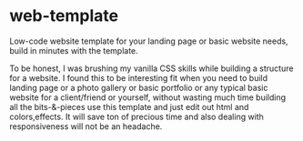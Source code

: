 # web-template
Low-code website template for your landing page or basic website needs, build in minutes with the template.

To be honest, I was brushing my vanilla CSS skills while building a structure for a website.
I found this to be interesting fit when you need to build landing page or a photo gallery or basic portfolio or any typical basic website for a client/friend or yourself,
without wasting much time building all the bits-&-pieces use this template and just edit out html and colors,effects.
It will save ton of precious time and also dealing with responsiveness will not be an headache.
